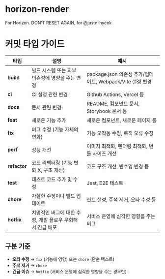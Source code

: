 # horizon-render
For Horizon. DON'T RESET AGAIN, for @justn-hyeok

# 커밋 타입 가이드

| 타입 | 설명 | 예시 |
|------|------|------|
| **build** | 빌드 시스템 또는 외부 의존성에 영향을 주는 변경 | package.json 의존성 추가/업데이트, Webpack/Vite 설정 변경 |
| **ci** | CI 설정 관련 변경 | Github Actions, Vercel 등 |
| **docs** | 문서 관련 변경 | README, 컴포넌트 문서, Storybook 문서 등 |
| **feat** | 새로운 기능 추가 | 새로운 컴포넌트, 새로운 페이지 등 |
| **fix** | 버그 수정 (기능 자체의 변화) | 기능 오작동 수정, 로직 오류 수정 |
| **perf** | 성능 개선 | 이미지 최적화, 렌더링 최적화, 번들 사이즈 개선 |
| **refactor** | 코드 리팩터링 (기능 변화 X, 구조 개선) | 코드 구조 개선, 변수명 변경 등 |
| **test** | 테스트 코드 추가 및 수정 | Jest, E2E 테스트 |
| **chore** | 자잘한 수정이나 빌드 업데이트 | 린트 설정, 주석 제거, 오타 수정 등 |
| **hotfix** | 치명적인 버그에 대한 수정, 개발 플로우 우회해서 긴급 배포 | 서비스 운영에 심각한 영향을 주는 버그 |

## 구분 기준

- **오타 수정** → `fix` (기능에 영향) 또는 `chore` (단순 텍스트)
- **주석 제거** → `chore`
- **긴급 이슈** → `hotfix` (서비스 운영에 심각한 영향을 주는 경우만)
